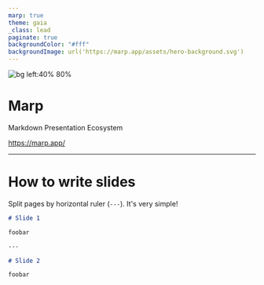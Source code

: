 ```yaml
---
marp: true
theme: gaia
_class: lead
paginate: true
backgroundColor: "#fff"
backgroundImage: url('https://marp.app/assets/hero-background.svg')
---
```


![bg left:40% 80%](https://marp.app/assets/marp.svg)

# **Marp**

Markdown Presentation Ecosystem

https://marp.app/

---

# How to write slides

Split pages by horizontal ruler (`---`). It's very simple!

```markdown
# Slide 1

foobar

---

# Slide 2

foobar
```

